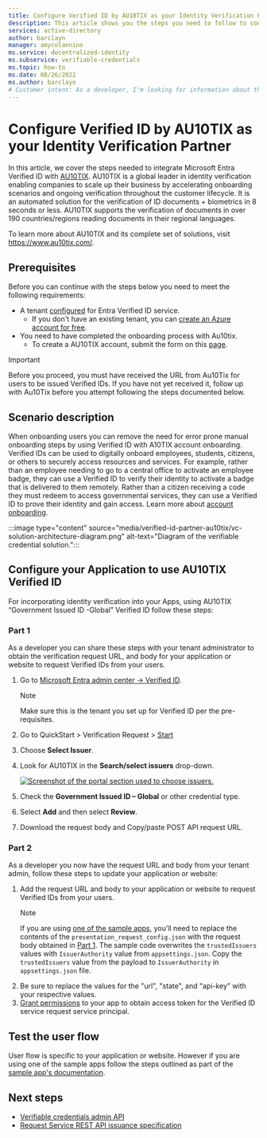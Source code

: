 ```yaml
---
title: Configure Verified ID by AU10TIX as your Identity Verification Partner 
description: This article shows you the steps you need to follow to configure AU10TIX as your identity verification partner
services: active-directory
author: barclayn
manager: amycolannino
ms.service: decentralized-identity
ms.subservice: verifiable-credentials
ms.topic: how-to
ms.date: 08/26/2022
ms.author: barclayn
# Customer intent: As a developer, I'm looking for information about the open standards that are supported by Microsoft Entra Verified ID.
---
```


# Configure Verified ID by AU10TIX as your Identity Verification Partner

In this article, we cover the steps needed to integrate Microsoft Entra Verified ID with [AU10TIX](https://www.au10tix.com/). AU10TIX is a global leader in identity verification enabling companies to scale up their business by accelerating onboarding scenarios and ongoing verification throughout the customer lifecycle. It is an automated solution for the verification of ID documents + biometrics in 8 seconds or less. AU10TIX supports the verification of documents in over 190 countries/regions reading documents in their regional languages.

To learn more about AU10TIX and its complete set of solutions, visit https://www.au10tix.com/.

## Prerequisites

Before you can continue with the steps below you need to meet the following requirements:

- A tenant [configured](verifiable-credentials-configure-tenant.md) for Entra Verified ID service.
    - If you don't have an existing tenant, you can [create an Azure account for free](https://azure.microsoft.com/free/?WT.mc_id=A261C142F).
- You need to have completed the onboarding process with Au10tix.
    - To create a AU10TIX account, submit the form on this [page](https://www.au10tix.com/solutions/microsoft-azure-active-directory-verifiable-credentials-program/).


>[!IMPORTANT]
> Before you proceed, you must have received the URL from Au10Tix for users to be issued Verified IDs. If you have not yet received it, follow up with Au10Tix before you attempt following the steps documented below.

## Scenario description

When onboarding users you can remove the need for error prone manual onboarding steps by using Verified ID with A10TIX account onboarding. Verified IDs can be used to digitally onboard employees, students, citizens, or others to securely access resources and services. For example, rather than an employee needing to go to a central office to activate an employee badge, they can use a Verified ID to verify their identity to activate a badge that is delivered to them remotely. Rather than a citizen receiving a code they must redeem to access governmental services, they can use a Verified ID to prove their identity and gain access. Learn more about [account onboarding](./plan-verification-solution.md#account-onboarding).



:::image type="content" source="media/verified-id-partner-au10tix/vc-solution-architecture-diagram.png" alt-text="Diagram of the verifiable credential solution.":::


## Configure your Application to use AU10TIX Verified ID

For incorporating identity verification into your Apps, using AU10TIX  “Government Issued ID -Global” Verified ID follow these steps:

### Part 1

As a developer you can share these steps with your tenant administrator to obtain the verification request URL, and body for your application or website to request Verified IDs from your users.

1. Go to [Microsoft Entra admin center -> Verified ID](https://entra.microsoft.com/#view/Microsoft_AAD_DecentralizedIdentity/ResourceOverviewBlade). 

   >[!NOTE]
   > Make sure this is the tenant you set up for Verified ID per the pre-requisites.

1. Go to QuickStart > Verification Request > [Start](https://entra.microsoft.com/#view/Microsoft_AAD_DecentralizedIdentity/QuickStartVerifierBlade)
1. Choose **Select Issuer**.
1. Look for AU10TIX in the **Search/select issuers** drop-down.

   [ ![Screenshot of the portal section used to choose issuers.](./media/verified-id-partner-au10tix/select-issuers.png)](./media/verified-id-partner-au10tix/select-issuers.png#lightbox)
1. Check the **Government Issued ID – Global** or other credential type.
1. Select **Add** and then select **Review**.
1. Download the request body and Copy/paste POST API request URL.

### Part 2

As a developer you now have the request URL and body from your tenant admin, follow these steps to update your application or website:

1. Add the request URL and body to your application or website to request Verified IDs from your users. 
   >[!Note]
   >If you are using [one of the sample apps](https://aka.ms/vcsample), you'll need to replace the contents of the `presentation_request_config.json` with the request body obtained in [Part 1](#part-1). The sample code overwrites the `trustedIssuers` values with `IssuerAuthority` value from `appsettings.json`. Copy the `trustedIssuers` value from the payload to `IssuerAuthority` in `appsettings.json` file.
1. Be sure to replace the values for the "url", "state", and "api-key" with your respective values.
1. [Grant permissions](verifiable-credentials-configure-tenant.md#grant-permissions-to-get-access-tokens) to your app to obtain access token for the Verified ID service request service principal.

## Test the user flow

User flow is specific to your application or website. However if you are using one of the sample apps follow the steps outlined as part of the [sample app's documentation](https://aka.ms/vcsample).

## Next steps

- [Verifiable credentials admin API](admin-api.md)
- [Request Service REST API issuance specification](issuance-request-api.md)